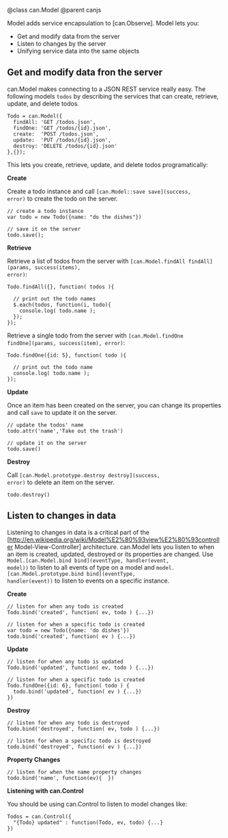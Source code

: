 @class can.Model
@parent canjs

Model adds service encapsulation to [can.Observe].  Model lets you:

 - Get and modify data from the server
 - Listen to changes by the server
 - Unifying service data into the same objects
 
## Get and modify data fron the server


can.Model makes connecting to a JSON REST service 
really easy.  The following models `todos` by
describing the services that can create, retrieve,
update, and delete todos. 

    Todo = can.Model({
      findAll: 'GET /todos.json',
      findOne: 'GET /todos/{id}.json',
      create:  'POST /todos.json',
      update:  'PUT /todos/{id}.json',
      destroy: 'DELETE /todos/{id}.json' 
    },{});

This lets you create, retrieve, update, and delete
todos programatically:

__Create__

Create a todo instance and 
call <code>[can.Model::save save]\(success, error\)</code>
to create the todo on the server.
    
    // create a todo instance
    var todo = new Todo({name: "do the dishes"})
    
    // save it on the server
    todo.save();

__Retrieve__

Retrieve a list of todos from the server with
<code>[can.Model.findAll findAll]\(params, success(items), error\)</code>: 
    
    Todo.findAll({}, function( todos ){
    
      // print out the todo names
      $.each(todos, function(i, todo){
        console.log( todo.name );
      });
    });

Retrieve a single todo from the server with
<code>[can.Model.findOne findOne]\(params, success(item), error\)</code>:

    Todo.findOne({id: 5}, function( todo ){
    
      // print out the todo name
      console.log( todo.name );
    });

__Update__

Once an item has been created on the server,
you can change its properties and call
<code>save</code> to update it on the server.

    // update the todos' name
    todo.attr('name','Take out the trash')
      
    // update it on the server
    todo.save()
      

__Destroy__

Call <code>[can.Model.prototype.destroy destroy]\(success, error\)</code>
to delete an item on the server.

    todo.destroy()

## Listen to changes in data

Listening to changes in data is a critical part of 
the [http://en.wikipedia.org/wiki/Model%E2%80%93view%E2%80%93controller Model-View-Controller]
architecture.  can.Model lets you listen to when an item is created, updated, destroyed
or its properties are changed. Use 
<code>Model.[can.Model.bind bind]\(eventType, handler(event, model)\)</code>
to listen to all events of type on a model and
<code>model.[can.Model.prototype.bind bind]\(eventType, handler(event)\)</code>
to listen to events on a specific instance.

__Create__

    // listen for when any todo is created
    Todo.bind('created', function( ev, todo ) {...})
    
    // listen for when a specific todo is created
    var todo = new Todo({name: 'do dishes'})
    todo.bind('created', function( ev ) {...})
  
__Update__

    // listen for when any todo is updated
    Todo.bind('updated', function( ev, todo ) {...})
    
    // listen for when a specific todo is created
    Todo.findOne({id: 6}, function( todo ) {
      todo.bind('updated', function( ev ) {...})
    })
  
__Destroy__

    // listen for when any todo is destroyed
    Todo.bind('destroyed', function( ev, todo ) {...})
   
    // listen for when a specific todo is destroyed
    todo.bind('destroyed', function( ev ) {...})

__Property Changes__

    // listen for when the name property changes
    todo.bind('name', function(ev){  })

__Listening with can.Control__

You should be using can.Control to listen to model changes like:

    Todos = can.Control({
      "{Todo} updated" : function(Todo, ev, todo) {...}
    })
